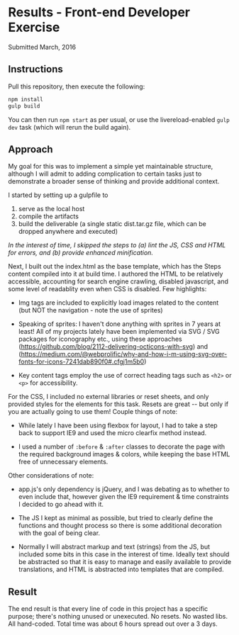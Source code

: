 Results - Front-end Developer Exercise
======================================

Submitted March, 2016

Instructions
---------

Pull this repository, then execute the following:

```sh
npm install
gulp build
```

You can then run `npm start` as per usual, or use the livereload-enabled `gulp dev` task (which will rerun the build again).

Approach
------------

My goal for this was to implement a simple yet maintainable structure, although I will admit to adding complication to certain tasks just to demonstrate a broader sense of thinking and provide additional context.

I started by setting up a gulpfile to 

1. serve as the local host
2. compile the artifacts
3. build the deliverable (a single static dist.tar.gz file, which can be dropped anywhere and executed)

_In the interest of time, I skipped the steps to (a) lint the JS, CSS and HTML for errors, and (b) provide enhanced minification._

Next, I built out the index.html as the base template, which has the Steps content compiled into it at build time. I authored the HTML to be relatively accessible, accounting for search engine crawling, disabled javascript, and some level of readablity even when CSS is disabled. Few highlights:

* Img tags are included to explicitly load images related to the content (but NOT the navigation - note the use of sprites)

* Speaking of sprites: I haven't done anything with sprites in 7 years at least! All of my projects lately have been implemented via SVG / SVG packages for iconography etc., using these approaches (https://github.com/blog/2112-delivering-octicons-with-svg) and (https://medium.com/@webprolific/why-and-how-i-m-using-svg-over-fonts-for-icons-7241dab890f0#.cfgj1m5b0)

* Key content tags employ the use of correct heading tags such as `<h2>` or `<p>` for accessibility.

For the CSS, I included no external libraries or reset sheets, and only provided styles for the elements for this task. Resets are great -- but only if you are actually going to use them! Couple things of note:
* While lately I have been using flexbox for layout, I had to take a step back to support IE9 and used the micro clearfix method instead.

* I used a number of `:before` & `:after` classes to decorate the page with the required background images & colors, while keeping the base HTML free of unnecessary elements.

Other considerations of note:

* app.js's only dependency is jQuery, and I was debating as to whether to even include that, however given the IE9 requirement & time constraints I decided to go ahead with it. 

* The JS I kept as minimal as possible, but tried to clearly define the functions and thought process so there is some additional decoration with the goal of being clear.

* Normally I will abstract markup and text (strings) from the JS, but included some bits in this case in the interest of time. Ideally text should be abstracted so that it is easy to manage and easily available to provide translations, and HTML is abstracted into templates that are compiled.


Result
------------
The end result is that every line of code in this project has a specific purpose; there's nothing unused or unexecuted. No resets. No wasted libs. All hand-coded. Total time was about 6 hours spread out over a 3 days.